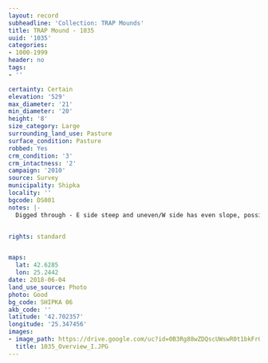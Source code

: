 ```yaml
---
layout: record
subheadline: 'Collection: TRAP Mounds'
title: TRAP Mound - 1035
uuid: '1035'
categories:
- 1000-1999
header: no
tags:
- ''

certainty: Certain
elevation: '529'
max_diameter: '21'
min_diameter: '20'
height: '8'
size_category: Large
surrounding_land_use: Pasture
surface_condition: Pasture
robbed: Yes
crm_condition: '3'
crm_intactness: '2'
campaign: '2010'
source: Survey
municipality: Shipka
locality: ''
bgcode: DS001
notes: |-
  Digged through - E side steep and uneven/W side has even slope, possibly left unexcavated.


rights: standard


maps:
  lat: 42.6285
  lon: 25.2442
date: 2018-06-04
land_use_source: Photo
photo: Good
bg_code: SHIPKA 06
akb_code: ''
latitude: '42.702357'
longitude: '25.347456'
images:
- image_path: https://drive.google.com/uc?id=0B3Rg88wZDQscUWswR0t1bkFrQUk
  title: 1035_Overview_I.JPG
---
```

